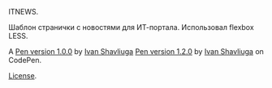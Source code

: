 ITNEWS.

Шаблон странички с новостями для ИТ-портала. Использовал flexbox LESS.

A <a href="https://codepen.io/ivanshavliuga/pen/WYzWEK">Pen version 1.0.0</a> by <a href="https://codepen.io/ivanshavliuga">Ivan Shavliuga</a> <a href="https://codepen.io/ivanshavliuga/pen/BaooJdO">Pen version 1.2.0</a> by <a href="https://codepen.io/ivanshavliuga">Ivan Shavliuga</a> on CodePen.

<a href="https://codepen.io/ivanshavliuga/pen/WYzWEK/license">License</a>.
